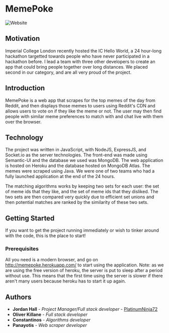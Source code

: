 # MemePoke
![Website](https://user-images.githubusercontent.com/25799076/116272464-d49e7280-a778-11eb-83b7-37ca2a9c8dc8.png)
## Motivation
Imperial College London recently hosted the IC Hello World, a 24 hour-long hackathon targetted towards people who have never participated in a hackathon before. I lead a team with three other developers to create an app that could bring people together over long distances. We placed second in our category, and are all very proud of the project.

## Introduction
MemePoke is a web app that scrapes for the top memes of the day from Reddit, and then displays those memes to users using Reddit's CDN and allows users to vote on if they like the meme or not. The user may then find people with similar meme preferences to match with and chat live with them over the browser.

## Technology
The project was written in JavaScript, with NodeJS, ExpressJS, and Socket.io as the server technologies. The front-end was made using Semantic-UI and the database we used was MongoDB. The web application is hosted on Heroku and the database hosted on MongoDB Atlas. The memes were scraped using Java. We were one of two teams who had a fully launched application at the end of the 24 hours.

The matching algorithms works by keeping two sets for each user: the set of meme ids that they like, and the set of meme ids that they disliked. The two sets are then compared very quickly due to efficient set unions and then potential matches are ranked by the similarity of these two sets.

## Getting Started
If you want to get the project running immediately or wish to tinker around with the code, this is the place to start!

### Prerequisites
All you need is a modern browser, and go on http://memepoke.herokuapp.com/ to start using the application.
Note: as we are using the free version of heroku, the server is put to sleep after a period without use. This means that the first time using the server is slower if there aren't many users because heroku has to start it up again.

## Authors

* **Jordan Hall** - *Project Manager/Full stack developer* - [PlatinumNinja72](https://github.com/PlatinumNinja72)
* **Oliver Killane** - *Full stack developer*
* **Constantinos** - *Algorithms developer*
* **Panayotis** - *Web scraper developer*
